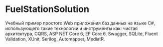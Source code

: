 # FuelStationSolution
Учебный пример простого Web приложения баз данных на языке C#, использующего такие технологии и инструменты как: 
чистая архитектура, CQRS, ASP NET Core 6, EF Core 6, Swagger, SQLite, Fluent Validation, XUnit, Serilog, Automapper, MediatR.
